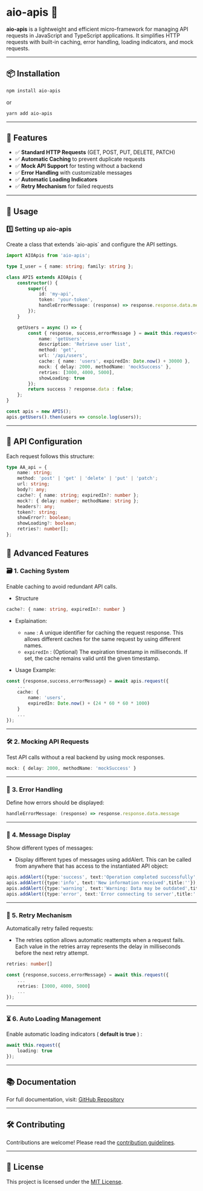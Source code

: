 # aio-apis 🚀

**aio-apis** is a lightweight and efficient micro-framework for managing API requests in JavaScript and TypeScript applications. It simplifies HTTP requests with built-in caching, error handling, loading indicators, and mock requests.

---

## 📦 Installation

```sh
npm install aio-apis
```

or

```sh
yarn add aio-apis
```

---

## 🚀 Features

- ✅ **Standard HTTP Requests** (GET, POST, PUT, DELETE, PATCH)
- ✅ **Automatic Caching** to prevent duplicate requests
- ✅ **Mock API Support** for testing without a backend
- ✅ **Error Handling** with customizable messages
- ✅ **Automatic Loading Indicators**
- ✅ **Retry Mechanism** for failed requests

---

## 📌 Usage

### 1️⃣ **Setting up aio-apis**

Create a class that extends \`aio-apis\` and configure the API settings.

```typescript
import AIOApis from 'aio-apis';

type I_user = { name: string; family: string };

class APIS extends AIOApis {
    constructor() {
        super({
            id: 'my-api',
            token: 'your-token',
            handleErrorMessage: (response) => response.response.data.message
        });
    }

    getUsers = async () => {
        const { response, success,errorMessage } = await this.request<{ data: I_user[] }>({
            name: 'getUsers',
            description: 'Retrieve user list',
            method: 'get',
            url: '/api/users',
            cache: { name: 'users', expiredIn: Date.now() + 30000 },
            mock: { delay: 2000, methodName: 'mockSuccess' },
            retries: [3000, 4000, 5000],
            showLoading: true
        });
        return success ? response.data : false;
    };
}

const apis = new APIS();
apis.getUsers().then(users => console.log(users));
```

---

## 🔹 API Configuration

Each request follows this structure:

```typescript
type AA_api = {
    name: string;
    method: 'post' | 'get' | 'delete' | 'put' | 'patch';
    url: string;
    body?: any;
    cache?: { name: string; expiredIn?: number };
    mock?: { delay: number; methodName: string };
    headers?: any;
    token?: string;
    showError?: boolean;
    showLoading?: boolean;
    retries?: number[];
};
```

## 📌 Advanced Features

### 🗃 **1. Caching System**
Enable caching to avoid redundant API calls.

- Structure
```typescript
cache?: { name: string, expiredIn?: number }
```
- Explaination:
    - `name` : A unique identifier for caching the request response. This allows different caches for the same request by using different names.
    - `expiredIn` :  (Optional) The expiration timestamp in milliseconds. If set, the cache remains valid until the given timestamp.

- Usage Example:

```typescript
const {response,success,errorMessage} = await apis.request({
    ...
    cache: {
        name: 'users',
        expiredIn: Date.now() + (24 * 60 * 60 * 1000)
    }
    ...
});
```
---

### 🛠 **2. Mocking API Requests**
Test API calls without a real backend by using mock responses.

```typescript
mock: { delay: 2000, methodName: 'mockSuccess' }
```

---

### 🚨 **3. Error Handling**
Define how errors should be displayed:

```typescript
handleErrorMessage: (response) => response.response.data.message
```

---

### 💬 **4. Message Display**
Show different types of messages:
- Display different types of messages using addAlert. This can be called from anywhere that has access to the instantiated API object:
```typescript
apis.addAlert({type:'success', text:'Operation completed successfully',title:'Success'});
apis.addAlert({type:'info', text:'New information received',title:''});
apis.addAlert({type:'warning', text:'Warning: Data may be outdated',title:''});
apis.addAlert({type:'error', text:'Error connecting to server',title:''});
```

---

### 🔄 **5. Retry Mechanism**
Automatically retry failed requests:
- The retries option allows automatic reattempts when a request fails. Each value in the retries array represents the delay in milliseconds before the next retry attempt.

```typescript
retries: number[]
```

```typescript
const {response,success,errorMessage} = await this.request({
    ...
    retries: [3000, 4000, 5000]
    ...
});
```

---

### ⏳ **6. Auto Loading Management**
Enable automatic loading indicators ( **default is true** ) :

```typescript
await this.request({
    loading: true
});
```

---

## 📚 Documentation
For full documentation, visit: [GitHub Repository](https://github.com/your-repo)

---

## 🛠 Contributing
Contributions are welcome! Please read the [contribution guidelines](CONTRIBUTING.md).

---

## 📜 License
This project is licensed under the [MIT License](LICENSE).
